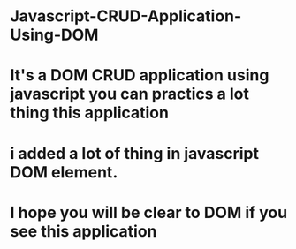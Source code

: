 # Javascript-CRUD-Application-Using-DOM
# It's a DOM CRUD application using javascript you can practics a lot thing this application
# i added a lot of thing in javascript DOM element.
# I hope you will be clear to DOM  if you see this application 
